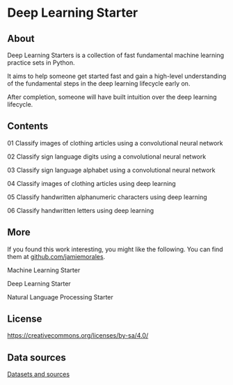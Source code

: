 # Deep Learning Starter

## About

Deep Learning Starters is a collection of fast fundamental machine learning practice sets in Python.

It aims to help someone get started fast and gain a high-level understanding of the fundamental steps in the deep learning lifecycle early on.

After completion, someone will have built intuition over the deep learning lifecycle. 



## Contents

01 Classify images of clothing articles using a convolutional neural network

02 Classify sign language digits using a convolutional neural network

03 Classify sign language alphabet using a convolutional neural network

04 Classify images of clothing articles using deep learning

05 Classify handwritten alphanumeric characters using deep learning

06 Classify handwritten letters using deep learning


## More

If you found this work interesting, you might like the following. You can find them at [github.com/jamiemorales](https://github.com/jamiemorales).

Machine Learning Starter

Deep Learning Starter

Natural Language Processing Starter



## License

https://creativecommons.org/licenses/by-sa/4.0/



## Data sources

[Datasets and sources](https://github.com/jamiemorales/project-deep-learning-starter/blob/master/00-Datasets/Data%20sources.txt)

